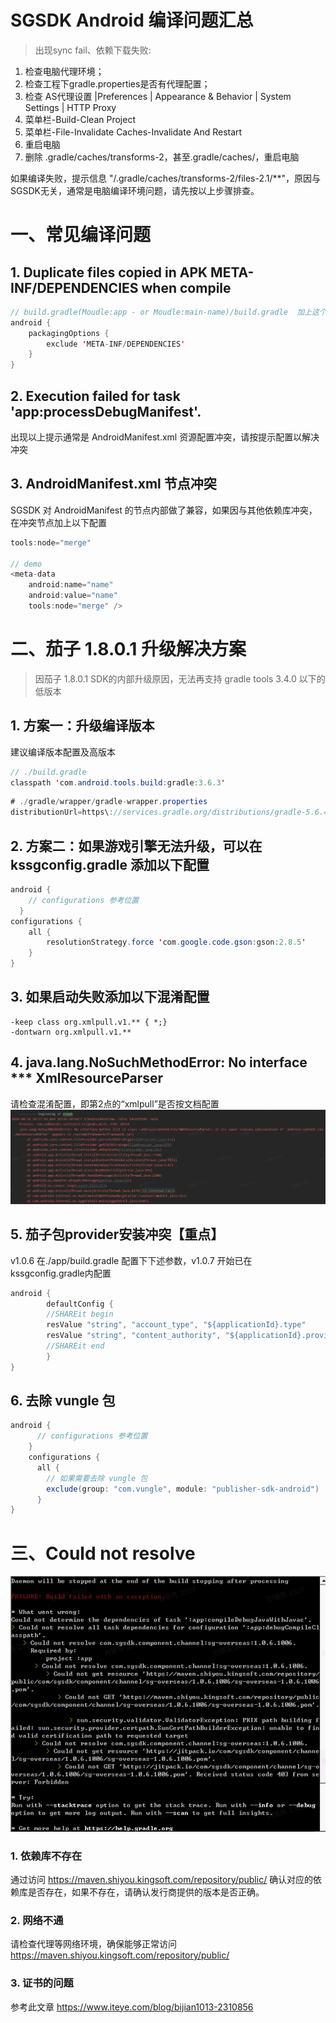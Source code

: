 # SGSDK Android 编译问题汇总
> 出现sync fail、依赖下载失败:
1. 检查电脑代理环境；
2. 检查工程下gradle.properties是否有代理配置；
3. 检查 AS代理设置 |Preferences | Appearance & Behavior | System Settings | HTTP Proxy
4. 菜单栏-Build-Clean Project
5. 菜单栏-File-Invalidate Caches-Invalidate And Restart
6. 重启电脑
7. 删除 .gradle/caches/transforms-2，甚至.gradle/caches/，重启电脑

如果编译失败，提示信息 "/.gradle/caches/transforms-2/files-2.1/**"，原因与SGSDK无关，通常是电脑编译环境问题，请先按以上步骤排查。

# 一、常见编译问题
## 1. Duplicate files copied in APK META-INF/DEPENDENCIES when compile
```java
// build.gradle(Moudle:app - or Moudle:main-name)/build.gradle  加上这个
android {
    packagingOptions {
        exclude 'META-INF/DEPENDENCIES'
    }
}
```

## 2. Execution failed for task 'app:processDebugManifest'.
出现以上提示通常是 AndroidManifest.xml 资源配置冲突，请按提示配置以解决冲突

## 3. AndroidManifest.xml 节点冲突
SGSDK 对 AndroidManifest 的节点内部做了兼容，如果因与其他依赖库冲突，在冲突节点加上以下配置
```java
tools:node="merge"

// demo
<meta-data
    android:name="name"
    android:value="name"
    tools:node="merge" />
```

# 二、茄子 1.8.0.1 升级解决方案
> 因茄子 1.8.0.1  SDK的内部升级原因，无法再支持 gradle tools 3.4.0 以下的低版本
## 1. 方案一：升级编译版本
建议编译版本配置及高版本
```java
// ./build.gradle
classpath 'com.android.tools.build:gradle:3.6.3'
```

```java
# ./gradle/wrapper/gradle-wrapper.properties
distributionUrl=https\://services.gradle.org/distributions/gradle-5.6.4-all.zip
```
## 2. 方案二：如果游戏引擎无法升级，可以在 kssgconfig.gradle 添加以下配置
```java
android {
    // configurations 参考位置
  }
configurations {
    all {
        resolutionStrategy.force 'com.google.code.gson:gson:2.8.5'
    }
}
```
## 3. 如果启动失败添加以下混淆配置
```
-keep class org.xmlpull.v1.** { *;}
-dontwarn org.xmlpull.v1.**
```

## 4. java.lang.NoSuchMethodError: No interface *** XmlResourceParser
请检查混淆配置，即第2点的“xmlpull”是否按文档配置
![image](../images/6.png)

## 5. 茄子包provider安装冲突【重点】
v1.0.6 在./app/build.gradle 配置下下述参数，v1.0.7 开始已在 kssgconfig.gradle内配置
```java
android {
        defaultConfig {
        //SHAREit begin
        resValue "string", "account_type", "${applicationId}.type"
        resValue "string", "content_authority", "${applicationId}.provider"
        //SHAREit end
        }
}
```
## 6. 去除 vungle 包
```java
android {
      // configurations 参考位置
    }
    configurations {
      all {
        // 如果需要去除 vungle 包
        exclude(group: "com.vungle", module: "publisher-sdk-android")
      }
}
```

# 三、Could not resolve
![image](../images/7.png)
### 1. 依赖库不存在
通过访问 https://maven.shiyou.kingsoft.com/repository/public/ 确认对应的依赖库是否存在，如果不存在，请确认发行商提供的版本是否正确。
### 2. 网络不通
请检查代理等网络环境，确保能够正常访问 https://maven.shiyou.kingsoft.com/repository/public/
### 3. 证书的问题
参考此文章 https://www.iteye.com/blog/bijian1013-2310856